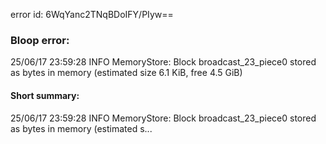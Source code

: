 error id: 6WqYanc2TNqBDoIFY/PIyw==
### Bloop error:

25/06/17 23:59:28 INFO MemoryStore: Block broadcast_23_piece0 stored as bytes in memory (estimated size 6.1 KiB, free 4.5 GiB)
#### Short summary: 

25/06/17 23:59:28 INFO MemoryStore: Block broadcast_23_piece0 stored as bytes in memory (estimated s...